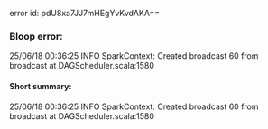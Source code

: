 error id: pdU8xa7JJ7mHEgYvKvdAKA==
### Bloop error:

25/06/18 00:36:25 INFO SparkContext: Created broadcast 60 from broadcast at DAGScheduler.scala:1580
#### Short summary: 

25/06/18 00:36:25 INFO SparkContext: Created broadcast 60 from broadcast at DAGScheduler.scala:1580